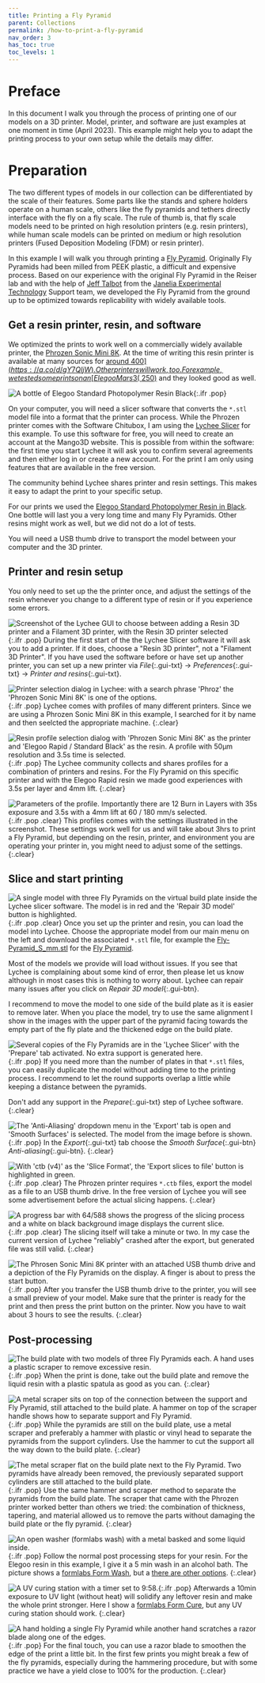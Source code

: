 ```yaml
---
title: Printing a Fly Pyramid
parent: Collections
permalink: /how-to-print-a-fly-pyramid
nav_order: 3
has_toc: true
toc_levels: 1
---
```


# Preface

In this document I walk you through the process of printing one of our models on a 3D printer. Model, printer, and software are just examples at one moment in time (April 2023). This example might help you to adapt the printing process to your own setup while the details may differ.

# Preparation

The two different types of models in our collection can be differentiated by the scale of their features. Some parts like the stands and sphere holders operate on a human scale, others like the fly pyramids and tethers directly interface with the fly on a fly scale. The rule of thumb is, that fly scale models need to be printed on high resolution printers (e.g. resin printers), while human scale models can be printed on medium or high resolution printers (Fused Deposition Modeling (FDM) or resin printer).

In this example I will walk you through printing a [Fly Pyramid]({{site.baseurl}}/physiology/flypyramid). Originally Fly Pyramids had been milled from PEEK plastic, a difficult and expensive process. Based on our experience with the original Fly Pyramid in the Reiser lab and with the help of [Jeff Talbot](https://www.janelia.org/people/jeff-talbot) from the [Janelia Experimental Technology](https://www.janelia.org/support-team/janelia-experimental-technology) Support team, we developed the Fly Pyramid from the ground up to be optimized towards replicability with widely available tools.

## Get a resin printer, resin, and software

We optimized the prints to work well on a commercially widely available printer, the [Phrozen Sonic Mini 8K](https://phrozen3d.com/products/phrozen-sonic-mini-8k-resin-3d-printer). At the time of writing this resin printer is available at many sources for [around $400](https://a.co/d/gY7QIjW). Other printers will work, too. For example, we tested some prints on an [Elegoo Mars 3 (~$250)](https://a.co/d/geXX2O1) and they looked good as well.

![A bottle of Elegoo Standard Photopolymer Resin Black]({{site.baseurl}}/assets/img/Collection/print-3d/resin.jpg){:.ifr .pop}

On your computer, you will need a slicer software that converts the `*.stl` model file into a format that the printer can process. While the Phrozen printer comes with the Software Chitubox, I am using the [Lychee Slicer](https://lychee.mango3d.io/) for this example. To use this software for free, you will need to create an account at the Mango3D website. This is possible from within the software: the first time you start Lychee it will ask you to confirm several agreements and then either log in or create a new account. For the print I am only using features that are available in the free version.

The community behind Lychee shares printer and resin settings. This makes it easy to adapt the print to your specific setup.

For our prints we used the [Elegoo Standard Photopolymer Resin in Black](https://a.co/d/fotTq6A). One bottle will last you a very long time and many Fly Pyramids. Other resins might work as well, but we did not do a lot of tests.

You will need a USB thumb drive to transport the model between your computer and the 3D printer.

## Printer and resin setup

You only need to set up the the printer once, and adjust the settings of the resin whenever you change to a different type of resin or if you experience some errors.

![Screenshot of the Lychee GUI to choose between adding a Resin 3D printer and a Filament 3D printer, with the Resin 3D printer selected]({{site.baseurl}}/assets/img/Collection/print-3d/lychee_add-printer.png){:.ifr .pop}
During the first start of the the Lychee Slicer software it will ask you to add a printer. If it does, choose a "Resin 3D printer", not a "Filament 3D Printer". If you have used the software before or have set up another printer, you can set up a new printer via _File_{:.gui-txt} → _Preferences_{:.gui-txt} → _Printer and resins_{:.gui-txt}.

![Printer selection dialog in Lychee: with a search phrase 'Phroz' the 'Phrozen Sonic Mini 8K' is one of the options.]({{site.baseurl}}/assets/img/Collection/print-3d/lychee_add-phrozen.png){:.ifr .pop}
Lychee comes with profiles of many different printers. Since we are using a Phrozen Sonic Mini 8K in this example, I searched for it by name and then seelcted the appropriate machine.
{:.clear}

![Resin profile selection dialog with 'Phrozen Sonic Mini 8K' as the printer and 'Elegoo Rapid / Standard Black' as the resin. A profile with 50µm resolution and 3.5s time is selected.]({{site.baseurl}}/assets/img/Collection/print-3d/lychee_add-resin.png){:.ifr .pop}
The Lychee community collects and shares profiles for a combination of printers and resins. For the Fly Pyramid on this specific printer and with the Elegoo Rapid resin we made good experiences with 3.5s per layer and 4mm lift.
{:.clear}

![Parameters of the profile. Importantly there are 12 Burn in Layers with 35s exposure and 3.5s with a 4mm lift at 60 / 180 mm/s selected.]({{site.baseurl}}/assets/img/Collection/print-3d/lychee_configure-resin.png){:.ifr .pop .clear}
This profiles comes with the settings illustrated in the screenshot. These settings work well for us and will take about 3hrs to print a Fly Pyramid, but depending on the resin, printer, and environment you are operating your printer in, you might need to adjust some of the settings.
{:.clear}

## Slice and start printing

![A single model with three Fly Pyramids on the virtual build plate inside the Lychee slicer software. The model is in red and the 'Repair 3D model' button is highlighted.]({{site.baseurl}}/assets/img/Collection/print-3d/lychee_repair-model.png){:.ifr .pop .clear}
Once you set up the printer and resin, you can load the model into Lychee. Choose the appropriate model from our main menu on the left and download the associated `*.stl` file, for example the [Fly-Pyramid_S_mm.stl](https://github.com/reiserlab/Fly-Lab-Gear/blob/main/Physiology-Setup/Fly-Pyramid/production/Fly-Pyramid_S_mm.stl) for the [Fly Pyramid]({{site.baseurl}}/physiology/flypyramid).

Most of the models we provide will load without issues. If you see that Lychee is complaining about some kind of error, then please let us know although in most cases this is nothing to worry about. Lychee can repair many issues after you click on *Repair 3D model*{:.gui-btn}.

I recommend to move the model to one side of the build plate as it is easier to remove later. When you place the model, try to use the same alignment I show in the images with the upper part of the pyramid facing towards the empty part of the fly plate and the thickened edge on the build plate.

![Several copies of the Fly Pyramids are in the 'Lychee Slicer' with the 'Prepare' tab activated. No extra support is generated here.]({{site.baseurl}}/assets/img/Collection/print-3d/lychee_skip-prepare.png){:.ifr .pop}
If you need more than the number of plates in that `*.stl` files, you can easily duplicate the model without adding time to the printing process. I recommend to let the round supports overlap a little while keeping a distance between the pyramids.

Don't add any support in the *Prepare*{:.gui-txt} step of Lychee software.
{:.clear}

![The 'Anti-Aliasing' dropdown menu in the 'Export' tab is open and 'Smooth Surfaces' is selected. The model from the image before is shown.]({{site.baseurl}}/assets/img/Collection/print-3d/lychee_select-antialiasing.png){:.ifr .pop}
In the *Export*{:.gui-txt} tab choose the *Smooth Surface*{:.gui-btn} *Anti-aliasing*{:.gui-btn}.
{:.clear}

![With 'ctb (v4)' as the 'Slice Format', the 'Export slices to file' button is highlighted in green.]({{site.baseurl}}/assets/img/Collection/print-3d/lychee_export-ctb.png){:.ifr .pop .clear}
The Phrozen printer requires `*.ctb` files, export the model as a file to an USB thumb drive. In the free version of Lychee you will see some advertisement before the actual slicing happens.
{:.clear}

![A progress bar with 64/588 shows the progress of the slicing process and a white on black background image displays the current slice.]({{site.baseurl}}/assets/img/Collection/print-3d/lychee_slicing.png){:.ifr .pop .clear}
The slicing itself will take a minute or two. In my case the current version of Lychee "reliably" crashed after the export, but generated file was still valid.
{:.clear}

![The Phrosen Sonic Mini 8K printer with an attached USB thumb drive and a depiction of the Fly Pyramids on the display. A finger is about to press the start button.]({{site.baseurl}}/assets/img/Collection/print-3d/phrozen_start-print.jpg){:.ifr .pop}
After you transfer the USB thumb drive to the printer, you will see a small preview of your model. Make sure that the printer is ready for the print and then press the print button on the printer. Now you have to wait about 3 hours to see the results.
{:.clear}

## Post-processing

![The build plate with two models of three Fly Pyramids each. A hand uses a plastic scraper to remove excessive resin.]({{site.baseurl}}/assets/img/Collection/print-3d/post_clean-plate.jpg){:.ifr .pop}
When the print is done, take out the build plate and remove the liquid resin with a plastic spatula as good as you can.
{:.clear}

![A metal scraper sits on top of the connection between the support and Fly Pyramid, still attached to the build plate. A hammer on top of the scraper handle shows how to separate support and Fly Pyramid.]({{site.baseurl}}/assets/img/Collection/print-3d/post_separate-support.jpg){:.ifr .pop}
While the pyramids are still on the build plate, use a metal scraper and preferably a hammer with plastic or vinyl head to separate the pyramids from the support cylinders. Use the hammer to cut the support all the way down to the build plate.
{:.clear}

![The metal scraper flat on the build plate next to the Fly Pyramid. Two pyramids have already been removed, the previously separated support cylinders are still attached to the build plate.]({{site.baseurl}}/assets/img/Collection/print-3d/post_remove-pyramids.jpg){:.ifr .pop}
Use the same hammer and scraper method to separate the pyramids from the build plate. The scraper that came with the Phrozen printer worked better than others we tried: the combination of thickness, tapering, and material allowed us to remove the parts without damaging the build plate or the fly pyramid.
{:.clear}

![An open washer (formlabs wash) with a metal basked and some liquid inside.]({{site.baseurl}}/assets/img/Collection/print-3d/post_bath.jpg){:.ifr .pop}
Follow the normal post processing steps for your resin. For the Elegoo resin in this example, I give it a 5 min wash in an alcohol bath. The picture shows a [formlabs Form Wash](https://formlabs.com/store/post-processing/form-wash/), but a [there are other options](https://hackaday.com/2020/10/06/3d-printering-wash-parts-better-and-make-solvent-last-longer/).
{:.clear}

![A UV curing station with a timer set to 9:58.]({{site.baseurl}}/assets/img/Collection/print-3d/post_uv.jpg){:.ifr .pop}
Afterwards a 10min exposure to UV light (without heat) will solidify any leftover resin and make the whole print stronger. Here I show a [formlabs Form Cure](https://formlabs.com/store/post-processing/form-cure/), but any UV curing station should work.
{:.clear}

![A hand holding a single Fly Pyramid while another hand scratches a razor blade along one of the edges.]({{site.baseurl}}/assets/img/Collection/print-3d/post_scrape-edge.jpg){:.ifr .pop}
For the final touch, you can use a razor blade to smoothen the edge of the print a little bit. In the first few prints you might break a few of the fly pyramids, especially during the hammering procedure, but with some practice we have a yield close to 100% for the production.
{:.clear}
